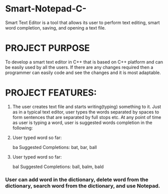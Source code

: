 # Smart-Notepad-C-
<h>Smart Text Editor is a tool that allows its user to perform text editing, smart word completion, saving, and opening a text file.</h>

<h1>PROJECT PURPOSE</h1>
                        <p>To develop a smart text editor in C++ that is based on C++ platform and can be easily used
by all the users. If there are any changes required then a programmer can easily code and
see the changes and it is most adaptable.</p>


<h1>PROJECT FEATURES:</h1>

1. The user creates text file and starts writing(typing) something to it. Just as in a typical text editor,
user types the words separated by spaces to form sentences that are separated by full stops etc.
At any point of time as user is typing a word, user is suggested words completion in the following:

2. User typed word so far:
   
    ba Suggested Completions: bat, bar, ball

   
4. User typed word so far:

   bal Suggested Completions: ball, balm, bald
   

<h3>User can add word in the dictionary, delete word from the dictionary, search word from the dictionary, and use Notepad.</h3>
